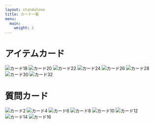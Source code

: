 ```yaml
---
layout: standalone
title: カード一覧
menu:
  main:
    weight: 2
---
```


# アイテムカード

<div class="gallery">
    <img src="/cards/アートボード 18.png" alt="カード18">
    <img src="/cards/アートボード 20.png" alt="カード20">
    <img src="/cards/アートボード 22.png" alt="カード22">
    <img src="/cards/アートボード 24.png" alt="カード24">
    <img src="/cards/アートボード 26.png" alt="カード26">
    <img src="/cards/アートボード 28.png" alt="カード28">
    <img src="/cards/アートボード 30.png" alt="カード30">
    <img src="/cards/アートボード 32.png" alt="カード32">
</div>

# 質問カード

<div class="gallery">
    <img src="/cards/アートボード 2.png" alt="カード2">
    <img src="/cards/アートボード 4.png" alt="カード4">
    <img src="/cards/アートボード 6.png" alt="カード6">
    <img src="/cards/アートボード 8.png" alt="カード8">
    <img src="/cards/アートボード 10.png" alt="カード10">
    <img src="/cards/アートボード 12.png" alt="カード12">
    <img src="/cards/アートボード 14.png" alt="カード14">
    <img src="/cards/アートボード 16.png" alt="カード16">
</div>

